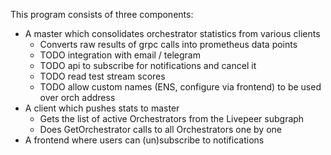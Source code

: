 This program consists of three components:
  - A master which consolidates orchestrator statistics from various clients
    - Converts raw results of grpc calls into prometheus data points
    - TODO integration with email / telegram
    - TODO api to subscribe for notifications and cancel it
    - TODO read test stream scores
    - TODO allow custom names (ENS, configure via frontend) to be used over orch address
  - A client which pushes stats to master
    - Gets the list of active Orchestrators from the Livepeer subgraph
    - Does GetOrchestrator calls to all Orchestrators one by one
  - A frontend where users can (un)subscribe to notifications